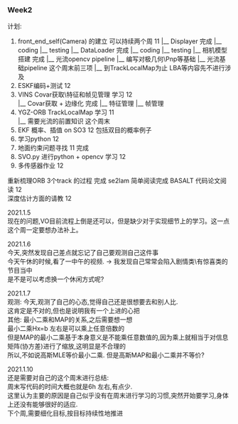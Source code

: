 
### Week2
计划:<br>
1. front_end_self(Camera) 的建立 可以持续两个周   11
   |__ Displayer      完成
       |__ coding
       |__ testing
   |__ DataLoader     完成
       |__ coding
       |__ testing
   |__ 相机模型搭建     完成
   |__ 光流opencv pipeline
   |__ 编写对极几何\Pnp等基础
   |__ 光流基础pipeline                这个周末前三项
   |__ 到TrackLocalMap为止
   LBA等内容先不进行涉及
2. ESKF编码+测试 12                  
3. VINS Covar获取\特征和帧见管理 学习 12     
   |__ Covar获取 + 边缘化     完成
   |__ 特征管理
   |__ 帧管理       
4. YGZ-ORB TrackLocalMap 学习 11    
   |__ 需要光流的前置知识    这个周末
5. EKF 概率、插值 on SO3 12 
   包括双目的概率例子
6. 学习python 12 
7. 地面约束问题寻找      11      完成
8. SVO.py 进行python + opencv 学习 12
9. 多传感器作业          12

重新梳理ORB 3个track 的过程     完成
se2lam                       简单阅读完成
BASALT 代码论文阅读  12           
深度估计方面的请教    12

2021.1.5<br>
现在的问题,VO目前流程上倒是还可以，但是缺少对于实现细节上的学习。这一点这个周一定要想办法补上。<br>

2021.1.6<br>
今天,突然发现自己差点就忘记了自己要观测自己这件事<br>
今天午休的时候,看了一中午的视频. -> 我发现自己常常会陷入剧情类\有惊喜类的节目当中<br>
是不是可以考虑换一个休闲方式呢?<br>

2021.1.7<br>
观测:
今天,观测了自己的心态,觉得自己还是很想要去和别人比.<br>
这肯定是不对的,但也是说明我有一个上进的心把<br>
其他:
最小二乘和MAP的关系,之后需要想一想<br>
最小二乘Hx=b 左右是可以乘上任意倍数的<br>
但是MAP的最小二乘基于本身意义是不能乘任意数值的,因为乘上就相当于对信息矩阵(协方差)进行了缩放,这明显是不合理的<br>
所以,不如说高斯MLE等价最小二乘. 但是高斯MAP和最小二乘并不等价?


2021.1.10<br>
还是需要对自己的这个周末进行总结:<br>
周末写代码的时间大概也就是6h 左右,有点少.<br>
这里认为主要的原因是自己似乎没有在周末进行学习的习惯,突然开始要学习,身体上还没有能够很好的适应.<br>
下个周,需要细化目标,按目标持续性地推进<br>